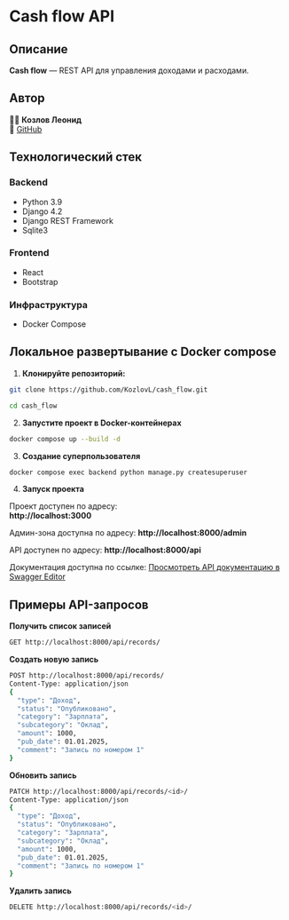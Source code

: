 # Cash flow API

## Описание

**Cash flow** — REST API для управления доходами и расходами.


## Автор
👨‍💻 **Козлов Леонид**  
📧 [GitHub](https://github.com/KozlovL) 


## Технологический стек
### Backend
- Python 3.9
- Django 4.2
- Django REST Framework
- Sqlite3

### Frontend
- React
- Bootstrap

### Инфраструктура
- Docker Compose

## Локальное развертывание с Docker compose

1. **Клонируйте репозиторий:**
```bash
git clone https://github.com/KozlovL/cash_flow.git
```
```bash
cd cash_flow
```

2. **Запустите проект в Docker-контейнерах**
```bash
docker compose up --build -d
```

3. **Создание суперпользователя**
```bash
docker compose exec backend python manage.py createsuperuser
```

4. **Запуск проекта**

Проект доступен по адресу:  
**http://localhost:3000**

Админ-зона доступна по адресу:
**http://localhost:8000/admin**

API доступен по адресу:
**http://localhost:8000/api**

Документация доступна по ссылке:
[Просмотреть API документацию в Swagger Editor](https://editor.swagger.io/?url=https://raw.githubusercontent.com/твой-KozlovL/cash_flow/master/backend/schema.yaml)

## Примеры API-запросов

**Получить список записей**
```bash
GET http://localhost:8000/api/records/
```

**Создать новую запись**
```bash
POST http://localhost:8000/api/records/
Content-Type: application/json
{
  "type": "Доход",
  "status": "Опубликовано",
  "category": "Зарплата",
  "subcategory": "Оклад",
  "amount": 1000,
  "pub_date": 01.01.2025,
  "comment": "Запись по номером 1"
}
```

**Обновить запись**
```bash
PATCH http://localhost:8000/api/records/<id>/
Content-Type: application/json
{
  "type": "Доход",
  "status": "Опубликовано",
  "category": "Зарплата",
  "subcategory": "Оклад",
  "amount": 1000,
  "pub_date": 01.01.2025,
  "comment": "Запись по номером 1"
}
```

**Удалить запись**
```bash
DELETE http://localhost:8000/api/records/<id>/
```